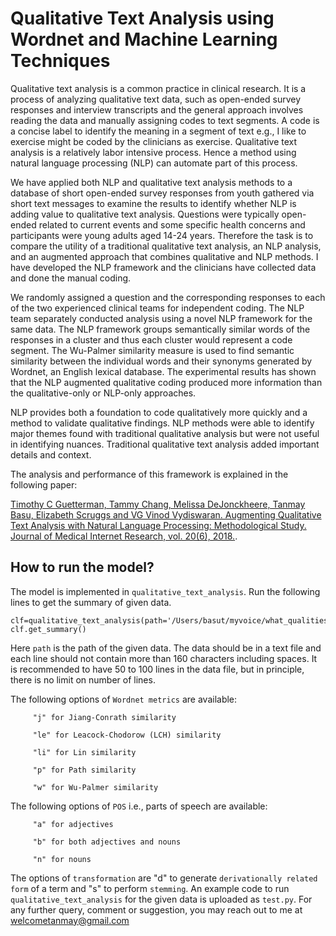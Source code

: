 # Qualitative Text Analysis using Wordnet and Machine Learning Techniques
 
Qualitative text analysis is a common practice in clinical research. It is a process of analyzing qualitative text data, such as open-ended survey responses and interview transcripts and the general approach involves reading the data and manually assigning codes to text segments. A code is a concise label to identify the meaning in a segment of text e.g., I like to exercise might be coded by the clinicians as exercise. Qualitative text analysis is a relatively labor intensive process. Hence a method using natural language processing (NLP) can automate part of this process. 


We have applied both NLP and qualitative text analysis methods to a database of short open-ended survey responses from youth gathered via short text messages to examine the results to identify whether NLP is adding value to qualitative text analysis. Questions were typically open-ended related to current events and some specific health concerns and participants were young adults aged 14-24 years. Therefore the task is to compare the utility of a traditional qualitative text analysis, an NLP analysis, and an augmented approach that combines qualitative and NLP methods. I have developed the NLP framework and the clinicians have collected data and done the manual coding.


We randomly assigned a question and the corresponding responses to each of the two experienced clinical teams for independent coding. The NLP team separately conducted analysis using a novel NLP framework for the same data. The NLP framework groups semantically similar words of the responses in a cluster and thus each cluster would represent a code segment. The Wu-Palmer similarity measure is used to find semantic similarity between the individual words and their synonyms generated by Wordnet, an English lexical database. The experimental results has shown that the NLP augmented qualitative coding produced more information than the qualitative-only or NLP-only approaches. 


NLP provides both a foundation to code qualitatively more quickly and a method to validate qualitative findings. NLP methods were able to identify major themes found with traditional qualitative analysis but were not useful in identifying nuances. Traditional qualitative text analysis added important details and context.

The analysis and performance of this framework is explained in the following paper:

[Timothy C Guetterman, Tammy Chang, Melissa DeJonckheere, Tanmay Basu, Elizabeth Scruggs and VG Vinod Vydiswaran. Augmenting Qualitative Text Analysis with Natural Language Processing: Methodological Study. Journal of Medical Internet Research, vol. 20(6), 2018.](https://www.jmir.org/2018/6/e231/).

## How to run the model?

The model is implemented in `qualitative_text_analysis`. Run the following lines to get the summary of given data. 

```
clf=qualitative_text_analysis(path='/Users/basut/myvoice/what_qualities.txt',wordnet_metric='w',pos='b',transformation='d')
clf.get_summary()
```

Here `path` is the path of the given data. The data should be in a text file and each line should not contain more than 160 characters including spaces. It is recommended to have 50 to 100 lines in the data file, but in principle, there is no limit on number of lines. 

The following options of `Wordnet metrics` are available:    

         "j" for Jiang-Conrath similarity
         
         "le" for Leacock-Chodorow (LCH) similarity
         
         "li" for Lin similarity
         
         "p" for Path similarity
         
         "w" for Wu-Palmer similarity 

The following options of `POS` i.e., parts of speech are available: 

         "a" for adjectives
         
         "b" for both adjectives and nouns
         
         "n" for nouns 

The options of `transformation` are "d" to generate `derivationally related form` of a term and "s" to perform `stemming`. An example code to run `qualitative_text_analysis` for the given data is uploaded as `test.py`. For any further query, comment or suggestion, you may reach out to me at welcometanmay@gmail.com
